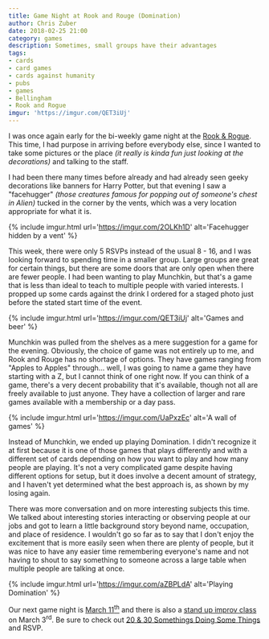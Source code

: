 ```yaml
---
title: Game Night at Rook and Rouge (Domination)
author: Chris Zuber
date: 2018-02-25 21:00
category: games
description: Sometimes, small groups have their advantages
tags:
- cards
- card games
- cards against humanity
- pubs
- games
- Bellingham
- Rook and Rogue
imgur: 'https://imgur.com/QET3iUj'
---
```

I was once again early for the bi-weekly game night at the [Rook & Rogue](https://www.rookandrogue.com/).
This time, I had purpose in arriving before everybody else, since I wanted to
take some pictures or the place *(it really is kinda fun just looking at the decorations)*
and talking to the staff.

I had been there many times before already and had already seen geeky decorations
like banners for Harry Potter, but that evening I saw a "facehugger" *(those creatures
famous for popping out of someone's chest in Alien)* tucked in the corner by the
vents, which was a very location appropriate for what it is.

{% include imgur.html url='https://imgur.com/2OLKh1D' alt='Facehugger hidden by a vent' %}

This week, there were only 5 RSVPs instead of the usual 8 - 16, and I was looking
forward to spending time in a smaller group. Large groups are great for certain
things, but there are some doors that are only open when there are fewer people.
I had been wanting to play Munchkin, but that's a game that is less than ideal
to teach to multiple people with varied interests. I propped up some cards against
the drink I ordered for a staged photo just before the stated start time of the event.

{% include imgur.html url='https://imgur.com/QET3iUj' alt='Games and beer' %}

Munchkin was pulled from the shelves as a mere suggestion for a game for the evening.
Obviously, the choice of game was not entirely up to me, and Rook and Rouge
has no shortage of options. They have games ranging from "Apples to Apples" through...
well, I was going to name a game they have starting with a Z, but I cannot think
of one right now. If you can think of a game, there's a very decent probability
that it's available, though not all are freely available to just anyone. They
have a collection of larger and rare games available with a membership or a day pass.

{% include imgur.html url='https://imgur.com/UaPxzEc' alt='A wall of games' %}

Instead of Munchkin, we ended up playing Domination. I didn't recognize it at first
because it is one of those games that plays differently and with a different set
of cards depending on how you want to play and how many people are playing. It's
not a very complicated game despite having different options for setup, but it
does involve a decent amount of strategy, and I haven't yet determined what the
best approach is, as shown by my losing again.

There was more conversation and on more interesting subjects this time. We talked
about interesting stories interacting or observing people at our jobs and got to
learn a little background story beyond name, occupation, and place of residence.
I wouldn't go so far as to say that I don't enjoy the excitement that is more
easily seen when there are plenty of people, but it was nice to have any easier time
remembering everyone's name and not having to shout to say something to someone
across a large table when multiple people are talking at once.

{% include imgur.html url='https://imgur.com/aZBPLdA' alt='Playing Domination' %}

Our next game night is [March 11<sup>th</sup>](http://meetu.ps/e/.czxqfpyxfbpb/tszpN/d)
and there is also a [stand up improv class](https://theupfront.com/classes/drop-in/)
on March 3<sup>rd</sup>. Be sure to check out [20 & 30 Somethings Doing Some Things](https://www.meetup.com/20-30-Somethings-Doing-Some-Things)
and RSVP.
